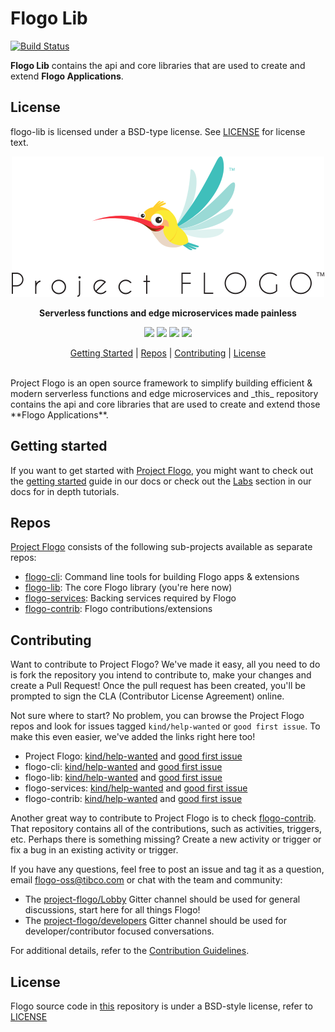 # Flogo Lib

[![Build Status](https://travis-ci.org/TIBCOSoftware/flogo-lib.svg?branch=master)](https://travis-ci.org/TIBCOSoftware/flogo-lib.svg?branch=master)

**Flogo Lib** contains the api and core libraries that are used to create and extend **Flogo Applications**. 

## License
flogo-lib is licensed under a BSD-type license. See [LICENSE](LICENSE) for license text.
 
<p align="center">
  <img src ="https://raw.githubusercontent.com/TIBCOSoftware/flogo/master/images/projectflogo.png" />
</p>

<p align="center" >
  <b>Serverless functions and edge microservices made painless</b>
</p>

<p align="center">
  <img src="https://travis-ci.org/TIBCOSoftware/flogo-lib.svg?branch=master"/>
  <img src="https://img.shields.io/badge/dependencies-up%20to%20date-green.svg"/>
  <img src="https://img.shields.io/badge/license-BSD%20style-blue.svg"/>
  <a href="https://gitter.im/project-flogo/Lobby?utm_source=share-link&utm_medium=link&utm_campaign=share-link"><img src="https://badges.gitter.im/Join%20Chat.svg"/></a>
</p>

<p align="center">
  <a href="#getting-started">Getting Started</a> | <a href="#repos">Repos</a> | <a href="#contributing">Contributing</a> | <a href="#license">License</a>
</p>

<br/>
Project Flogo is an open source framework to simplify building efficient & modern serverless functions and edge microservices and _this_ repository contains the api and core libraries that are used to create and extend those **Flogo Applications**. 

## Getting started
If you want to get started with [Project Flogo](flogo.io), you might want to check out the [getting started](https://tibcosoftware.github.io/flogo/getting-started/) guide in our docs or check out the [Labs](https://tibcosoftware.github.io/flogo/labs/) section in our docs for in depth tutorials.

## Repos
[Project Flogo](https://github.com/TIBCOSoftware/flogo) consists of the following sub-projects available as separate repos:
* [flogo-cli](https://github.com/TIBCOSoftware/flogo-cli): Command line tools for building Flogo apps & extensions
* [flogo-lib](https://github.com/TIBCOSoftware/flogo-lib): The core Flogo library (you're here now)
* [flogo-services](https://github.com/TIBCOSoftware/flogo-services): Backing services required by Flogo 
* [flogo-contrib](https://github.com/TIBCOSoftware/flogo-contrib): Flogo contributions/extensions

## Contributing
Want to contribute to Project Flogo? We've made it easy, all you need to do is fork the repository you intend to contribute to, make your changes and create a Pull Request! Once the pull request has been created, you'll be prompted to sign the CLA (Contributor License Agreement) online.

Not sure where to start? No problem, you can browse the Project Flogo repos and look for issues tagged `kind/help-wanted` or `good first issue`. To make this even easier, we've added the links right here too!
* Project Flogo: [kind/help-wanted](https://github.com/TIBCOSoftware/flogo/issues?q=is%3Aissue+is%3Aopen+label%3A%22help+wanted%22) and [good first issue](https://github.com/TIBCOSoftware/flogo/issues?q=is%3Aissue+is%3Aopen+label%3A%22good+first+issue%22)
* flogo-cli: [kind/help-wanted](https://github.com/TIBCOSoftware/flogo-cli/issues?q=is%3Aissue+is%3Aopen+label%3A%22help+wanted%22) and [good first issue](https://github.com/TIBCOSoftware/flogo-cli/issues?q=is%3Aissue+is%3Aopen+label%3A%22good+first+issue%22)
* flogo-lib: [kind/help-wanted](https://github.com/TIBCOSoftware/flogo-lib/issues?q=is%3Aissue+is%3Aopen+label%3A%22help+wanted%22) and [good first issue](https://github.com/TIBCOSoftware/flogo-lib/issues?q=is%3Aissue+is%3Aopen+label%3A%22good+first+issue%22)
* flogo-services: [kind/help-wanted](https://github.com/TIBCOSoftware/flogo-services/issues?q=is%3Aissue+is%3Aopen+label%3A%22help+wanted%22) and [good first issue](https://github.com/TIBCOSoftware/flogo-services/issues?q=is%3Aissue+is%3Aopen+label%3A%22good+first+issue%22)
* flogo-contrib: [kind/help-wanted](https://github.com/TIBCOSoftware/flogo-contrib/issues?q=is%3Aissue+is%3Aopen+label%3A%22help+wanted%22) and [good first issue](https://github.com/TIBCOSoftware/flogo-contrib/issues?q=is%3Aissue+is%3Aopen+label%3A%22good+first+issue%22)

Another great way to contribute to Project Flogo is to check [flogo-contrib](https://github.com/TIBCOSoftware/flogo-contrib). That repository contains all of the contributions, such as activities, triggers, etc. Perhaps there is something missing? Create a new activity or trigger or fix a bug in an existing activity or trigger.

If you have any questions, feel free to post an issue and tag it as a question, email flogo-oss@tibco.com or chat with the team and community:

* The [project-flogo/Lobby](https://gitter.im/project-flogo/Lobby?utm_source=share-link&utm_medium=link&utm_campaign=share-link) Gitter channel should be used for general discussions, start here for all things Flogo!
* The [project-flogo/developers](https://gitter.im/project-flogo/developers?utm_source=share-link&utm_medium=link&utm_campaign=share-link) Gitter channel should be used for developer/contributor focused conversations. 

For additional details, refer to the [Contribution Guidelines](https://github.com/TIBCOSoftware/flogo/blob/master/CONTRIBUTING.md).

## License 
Flogo source code in [this](https://github.com/TIBCOSoftware/flogo-lib) repository is under a BSD-style license, refer to [LICENSE](https://github.com/TIBCOSoftware/flogo-lib/blob/master/LICENSE) 